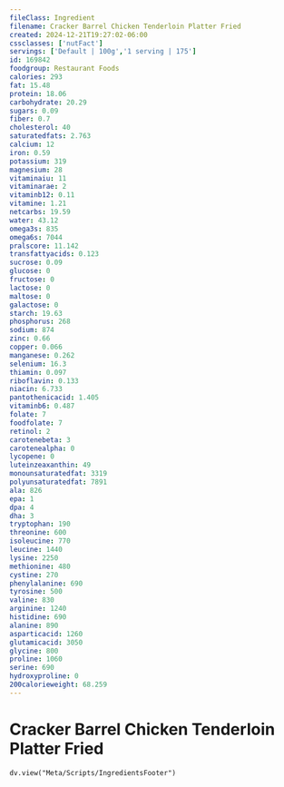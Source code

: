 ```yaml
---
fileClass: Ingredient
filename: Cracker Barrel Chicken Tenderloin Platter Fried
created: 2024-12-21T19:27:02-06:00
cssclasses: ['nutFact']
servings: ['Default | 100g','1 serving | 175']
id: 169842
foodgroup: Restaurant Foods
calories: 293
fat: 15.48
protein: 18.06
carbohydrate: 20.29
sugars: 0.09
fiber: 0.7
cholesterol: 40
saturatedfats: 2.763
calcium: 12
iron: 0.59
potassium: 319
magnesium: 28
vitaminaiu: 11
vitaminarae: 2
vitaminb12: 0.11
vitamine: 1.21
netcarbs: 19.59
water: 43.12
omega3s: 835
omega6s: 7044
pralscore: 11.142
transfattyacids: 0.123
sucrose: 0.09
glucose: 0
fructose: 0
lactose: 0
maltose: 0
galactose: 0
starch: 19.63
phosphorus: 268
sodium: 874
zinc: 0.66
copper: 0.066
manganese: 0.262
selenium: 16.3
thiamin: 0.097
riboflavin: 0.133
niacin: 6.733
pantothenicacid: 1.405
vitaminb6: 0.487
folate: 7
foodfolate: 7
retinol: 2
carotenebeta: 3
carotenealpha: 0
lycopene: 0
luteinzeaxanthin: 49
monounsaturatedfat: 3319
polyunsaturatedfat: 7891
ala: 826
epa: 1
dpa: 4
dha: 3
tryptophan: 190
threonine: 600
isoleucine: 770
leucine: 1440
lysine: 2250
methionine: 480
cystine: 270
phenylalanine: 690
tyrosine: 500
valine: 830
arginine: 1240
histidine: 690
alanine: 890
asparticacid: 1260
glutamicacid: 3050
glycine: 800
proline: 1060
serine: 690
hydroxyproline: 0
200calorieweight: 68.259
---
```


# Cracker Barrel Chicken Tenderloin Platter Fried

```dataviewjs
dv.view("Meta/Scripts/IngredientsFooter")
```
